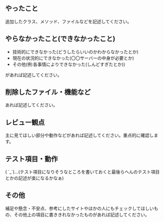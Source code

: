 ## やったこと
追加したクラス、メソッド、ファイルなどを記述してください。

## やらなかったこと(できなかったこと)
 - 技術的にできなかった(どうしたらいいのかわからなかったとか)
 - 現在の状況的にできなかった(〇〇サーバーの中身が必要とか)
 - その他(例:各事情によりできなかった(しんどすぎたとか))

があれば記述してください。

## 削除したファイル・機能など
あれば記述してください。

## レビュー観点
主に見てほしい部分や動作などがあれば記述してください。重点的に確認します。

## テスト項目・動作
( ´_`)...(テスト項目になりそうなところを書いておくと最後らへんのテスト項目とかの記述が楽になるかなぁ)

## その他
補足や懸念・不安点、参考にしたサイトやほかの人にもチェックしてほしいもの、その他上の項目に書ききれなかったものがあれば記述してください。
